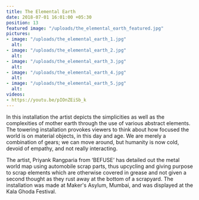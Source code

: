 ```yaml
---
title: The Elemental Earth
date: 2018-07-01 16:01:00 +05:30
position: 13
featured image: "/uploads/the_elemental_earth_featured.jpg"
pictures:
- image: "/uploads/the_elemental_earth_1.jpg"
  alt:
- image: "/uploads/the_elemental_earth_2.jpg"
  alt:
- image: "/uploads/the_elemental_earth_3.jpg"
  alt:
- image: "/uploads/the_elemental_earth_4.jpg"
  alt:
- image: "/uploads/the_elemental_earth_5.jpg"
  alt:
videos:
- https://youtu.be/pIOnZEiSb_k
---
```


In this installation the artist depicts the simplicities as well as the complexities of mother earth through the use of various abstract elements. The towering installation provokes viewers to think about how focused the world is on material objects, in this day and age. We are merely a combination of gears; we can move around, but humanity is now cold, devoid of empathy, and not really interacting.

The artist, Priyank Rangparia from ‘BEFUSE’ has detailed out the metal world map using automobile scrap parts, thus upcycling and giving purpose to scrap elements which are otherwise covered in grease and not given a second thought as they rust away at the bottom of a scrapyard. The installation was made at Maker's Asylum, Mumbai, and was displayed at the Kala Ghoda Festival.
